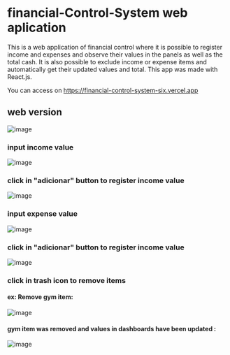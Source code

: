 # financial-Control-System web aplication
This is a web application of financial control where it is possible to register income and expenses and observe their values
in the panels as well as the total cash. It is also possible to exclude income or expense items and automatically get their updated values
and total. This app was made with React.js.

You can access on https://financial-control-system-six.vercel.app

## web version
![image](https://user-images.githubusercontent.com/89264979/175749736-a68f67f4-f422-4eb6-b69f-c68ad0016fed.png)

### input income value
![image](https://user-images.githubusercontent.com/89264979/175749827-26980819-dbb6-428c-a850-c6a0ba40b501.png)

### click in "adicionar" button to register income value
![image](https://user-images.githubusercontent.com/89264979/175749868-1f0cf339-8ba3-41b5-9f6a-9b807c2bd296.png)

### input expense value
![image](https://user-images.githubusercontent.com/89264979/175749964-ea632bde-f1c7-47aa-a5d7-c51dcaeb35ef.png)

### click in "adicionar" button to register income value
![image](https://user-images.githubusercontent.com/89264979/175749980-e237d989-495c-49e4-950b-dd2ab3ae728f.png)

### click in trash icon to remove items
#### ex: Remove gym item:
![image](https://user-images.githubusercontent.com/89264979/175750021-ebfc053c-e075-40c2-b7ca-54f54acca0fa.png)
#### gym item was removed and values in dashboards have been updated :
![image](https://user-images.githubusercontent.com/89264979/175750063-73fc0ec0-cfcc-4f17-bfec-699ca971c670.png)
